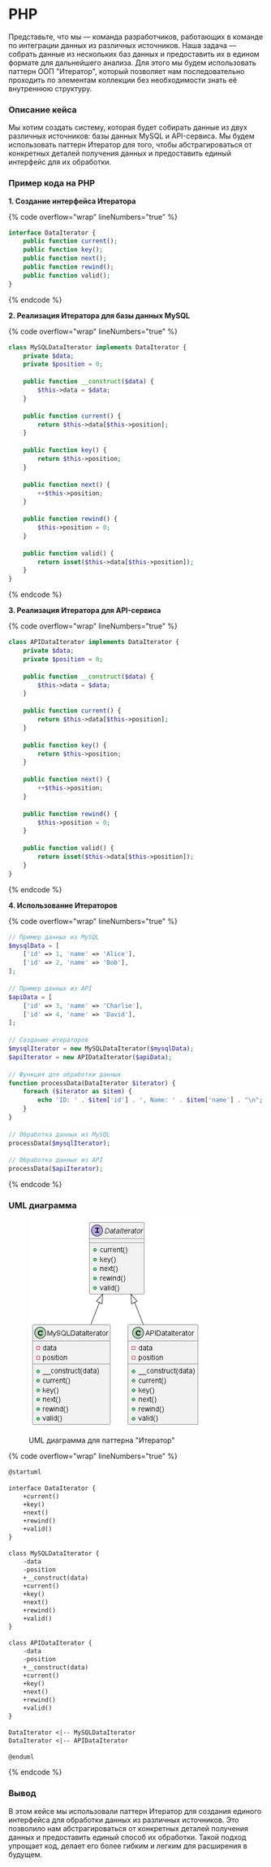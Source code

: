 # PHP

Представьте, что мы — команда разработчиков, работающих в команде по интеграции данных из различных источников. Наша задача — собрать данные из нескольких баз данных и предоставить их в едином формате для дальнейшего анализа. Для этого мы будем использовать паттерн ООП "Итератор", который позволяет нам последовательно проходить по элементам коллекции без необходимости знать её внутреннюю структуру.

### Описание кейса

Мы хотим создать систему, которая будет собирать данные из двух различных источников: базы данных MySQL и API-сервиса. Мы будем использовать паттерн Итератор для того, чтобы абстрагироваться от конкретных деталей получения данных и предоставить единый интерфейс для их обработки.

### Пример кода на PHP

**1. Создание интерфейса Итератора**

{% code overflow="wrap" lineNumbers="true" %}
```php
interface DataIterator {
    public function current();
    public function key();
    public function next();
    public function rewind();
    public function valid();
}
```
{% endcode %}

**2. Реализация Итератора для базы данных MySQL**

{% code overflow="wrap" lineNumbers="true" %}
```php
class MySQLDataIterator implements DataIterator {
    private $data;
    private $position = 0;

    public function __construct($data) {
        $this->data = $data;
    }

    public function current() {
        return $this->data[$this->position];
    }

    public function key() {
        return $this->position;
    }

    public function next() {
        ++$this->position;
    }

    public function rewind() {
        $this->position = 0;
    }

    public function valid() {
        return isset($this->data[$this->position]);
    }
}
```
{% endcode %}

**3. Реализация Итератора для API-сервиса**

{% code overflow="wrap" lineNumbers="true" %}
```php
class APIDataIterator implements DataIterator {
    private $data;
    private $position = 0;

    public function __construct($data) {
        $this->data = $data;
    }

    public function current() {
        return $this->data[$this->position];
    }

    public function key() {
        return $this->position;
    }

    public function next() {
        ++$this->position;
    }

    public function rewind() {
        $this->position = 0;
    }

    public function valid() {
        return isset($this->data[$this->position]);
    }
}
```
{% endcode %}

**4. Использование Итераторов**

{% code overflow="wrap" lineNumbers="true" %}
```php
// Пример данных из MySQL
$mysqlData = [
    ['id' => 1, 'name' => 'Alice'],
    ['id' => 2, 'name' => 'Bob'],
];

// Пример данных из API
$apiData = [
    ['id' => 3, 'name' => 'Charlie'],
    ['id' => 4, 'name' => 'David'],
];

// Создание итераторов
$mysqlIterator = new MySQLDataIterator($mysqlData);
$apiIterator = new APIDataIterator($apiData);

// Функция для обработки данных
function processData(DataIterator $iterator) {
    foreach ($iterator as $item) {
        echo 'ID: ' . $item['id'] . ', Name: ' . $item['name'] . "\n";
    }
}

// Обработка данных из MySQL
processData($mysqlIterator);

// Обработка данных из API
processData($apiIterator);
```
{% endcode %}

### UML диаграмма

<figure><img src="../../../../../.gitbook/assets/image (3) (1) (1) (1) (1) (1) (1).png" alt=""><figcaption><p>UML диаграмма для паттерна "Итератор"</p></figcaption></figure>

{% code overflow="wrap" lineNumbers="true" %}
```plantuml
@startuml

interface DataIterator {
    +current()
    +key()
    +next()
    +rewind()
    +valid()
}

class MySQLDataIterator {
    -data
    -position
    +__construct(data)
    +current()
    +key()
    +next()
    +rewind()
    +valid()
}

class APIDataIterator {
    -data
    -position
    +__construct(data)
    +current()
    +key()
    +next()
    +rewind()
    +valid()
}

DataIterator <|-- MySQLDataIterator
DataIterator <|-- APIDataIterator

@enduml
```
{% endcode %}

### Вывод

В этом кейсе мы использовали паттерн Итератор для создания единого интерфейса для обработки данных из различных источников. Это позволило нам абстрагироваться от конкретных деталей получения данных и предоставить единый способ их обработки. Такой подход упрощает код, делает его более гибким и легким для расширения в будущем.
